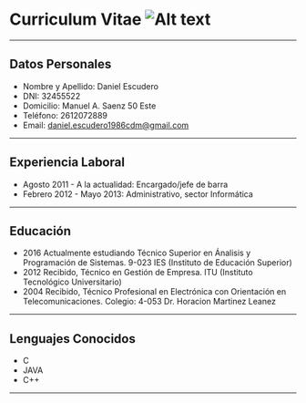 ﻿# Curriculum Vitae ![Alt text](\german.png)
 
***
## Datos Personales

  * Nombre y Apellido: Daniel Escudero
  * DNI: 32455522
  * Domicilio: Manuel A. Saenz 50 Este
  * Teléfono: 2612072889
  * Email: daniel.escudero1986cdm@gmail.com
  ***
  ## Experiencia Laboral
  * Agosto 2011 - A la actualidad: Encargado/jefe de barra
  * Febrero 2012 - Mayo 2013: Administrativo, sector Informática
***
## Educación
* 2016 Actualmente estudiando Técnico Superior en Ánalisis y Programación de Sistemas. 9-023 IES (Instituto de Educación Superior)
* 2012 Recibido, Técnico en Gestión de Empresa. ITU (Instituto Tecnológico Universitario)
* 2004 Recibido, Técnico Profesional en Electrónica con Orientación en Telecomunicaciones. Colegio: 4-053 Dr. Horacion Martinez Leanez
***
## Lenguajes Conocidos
* C
* JAVA
* C++
***




